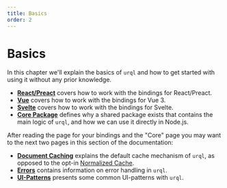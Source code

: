 ```yaml
---
title: Basics
order: 2
---
```


# Basics

In this chapter we'll explain the basics of `urql` and how to get started with using it without any
prior knowledge.

- [**React/Preact**](./react-preact.md) covers how to work with the bindings for React/Preact.
- [**Vue**](./vue.md) covers how to work with the bindings for Vue 3.
- [**Svelte**](./svelte.md) covers how to work with the bindings for Svelte.
- [**Core Package**](./core.md) defines why a shared package exists that contains the main
  logic of `urql`, and how we can use it directly in Node.js.

After reading the page for your bindings and the "Core" page you may want to the next two pages in
this section of the documentation:

- [**Document Caching**](./document-caching.md) explains the default cache mechanism of `urql`, as opposed to the opt-in
  [Normalized Cache](../graphcache/normalized-caching.md).
- [**Errors**](../basics/errors.md) contains information on error handling in `urql`.
- [**UI-Patterns**](../basics/ui-patterns.md) presents some common UI-patterns with `urql`.
